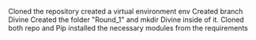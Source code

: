 Cloned the repository
created a virtual environment env
Created branch Divine
Created the folder "Round_1" and mkdir Divine inside of it.
Cloned both repo <Flask-Heroku> and <FullCalendarModal>
Pip installed the necessary modules from the requirements 